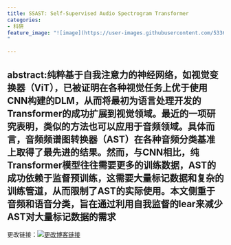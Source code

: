 ```yaml
---
title: SSAST: Self-Supervised Audio Spectrogram Transformer 
categories:
- 科研
feature_image: "![image](https://user-images.githubusercontent.com/53364734/192078882-190b1b14-a1ee-4590-ac1f-56ac81ffeb56.png)
"

---
```

abstract:纯粹基于自我注意力的神经网络，如视觉变换器（ViT），已被证明在各种视觉任务上优于使用CNN构建的DLM，从而将最初为语言处理开发的Transformer的成功扩展到视觉领域。最近的一项研究表明，类似的方法也可以应用于音频领域。具体而言，音频频谱图转换器（AST）在各种音频分类基准上取得了最先进的结果。然而，与CNN相比，纯Transformer模型往往需要更多的训练数据，AST的成功依赖于监督预训练，这需要大量标记数据和复杂的训练管道，从而限制了AST的实际使用。本文侧重于音频和语音分类，旨在通过利用自我监督的lear来减少AST对大量标记数据的需求
---

<!-- more -->

更改链接：[![更改博客链接](https://user-images.githubusercontent.com/53364734/192180297-c1654533-eb5f-4bf9-aa9f-ab830208a5e3.png)](https://github.com/lizeyujack/lizeyujack.github.io/edit/main/_posts/2022-12-9-1.md)


